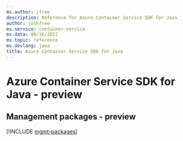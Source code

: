 ```yaml
---
ms.author: jfree
description: Reference for Azure Container Service SDK for Java
author: joshfree
ms.service: container-service
ms.data: 08/16/2022
ms.topic: reference
ms.devlang: java
title: Azure Container Service SDK for Java
---
```

# Azure Container Service SDK for Java - preview

## Management packages - preview
[!INCLUDE [mgmt-packages](container-service-mgmt-index.md)]